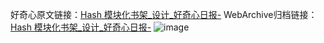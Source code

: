 好奇心原文链接：[Hash 模块化书架_设计_好奇心日报-](https://www.qdaily.com/articles/5039.html)
WebArchive归档链接：[Hash 模块化书架_设计_好奇心日报-](http://web.archive.org/web/20190623163709/https://www.qdaily.com/articles/5039.html)
![image](http://ww3.sinaimg.cn/large/007d5XDply1g3wcpi31zaj30u04fh19k)